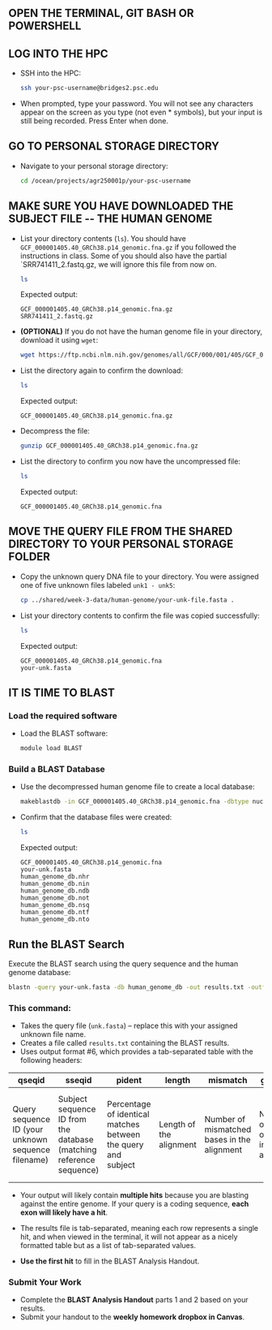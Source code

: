 ## OPEN THE TERMINAL, GIT BASH OR POWERSHELL

## LOG INTO THE HPC
- SSH into the HPC:
  ```bash
  ssh your-psc-username@bridges2.psc.edu
  ```
- When prompted, type your password. You will not see any characters appear on the screen as you type (not even * symbols), but your input is still being recorded. Press Enter when done.

## GO TO PERSONAL STORAGE DIRECTORY
- Navigate to your personal storage directory:
  ```bash
  cd /ocean/projects/agr250001p/your-psc-username
  ```

## MAKE SURE YOU HAVE DOWNLOADED THE SUBJECT FILE -- THE HUMAN GENOME
- List your directory contents (`ls`). You should have `GCF_000001405.40_GRCh38.p14_genomic.fna.gz` if you followed the instructions in class. Some of you should also have the partial `SRR741411_2.fastq.gz, we will ignore this file from now on.
  ```bash
  ls
  ```
  Expected output:
  ```
  GCF_000001405.40_GRCh38.p14_genomic.fna.gz
  SRR741411_2.fastq.gz
  ```
- **(OPTIONAL)** If you do not have the human genome file in your directory, download it using `wget`:
  ```bash
  wget https://ftp.ncbi.nlm.nih.gov/genomes/all/GCF/000/001/405/GCF_000001405.40_GRCh38.p14/GCF_000001405.40_GRCh38.p14_genomic.fna.gz
  ```
- List the directory again to confirm the download:
  ```bash
  ls
  ```
  Expected output:
  ```
  GCF_000001405.40_GRCh38.p14_genomic.fna.gz
  ```
- Decompress the file:
  ```bash
  gunzip GCF_000001405.40_GRCh38.p14_genomic.fna.gz
  ```
- List the directory to confirm you now have the uncompressed file:
  ```bash
  ls
  ```
  Expected output:
  ```
  GCF_000001405.40_GRCh38.p14_genomic.fna
  ```

## MOVE THE QUERY FILE FROM THE SHARED DIRECTORY TO YOUR PERSONAL STORAGE FOLDER
- Copy the unknown query DNA file to your directory. You were assigned one of five unknown files labeled `unk1 - unk5`:
  ```bash
  cp ../shared/week-3-data/human-genome/your-unk-file.fasta .
  ```
- List your directory contents to confirm the file was copied successfully:
  ```bash
  ls
  ```
  Expected output:
  ```
  GCF_000001405.40_GRCh38.p14_genomic.fna
  your-unk.fasta
  ```

## IT IS TIME TO BLAST
### Load the required software
- Load the BLAST software:
  ```bash
  module load BLAST
  ```
### Build a BLAST Database
- Use the decompressed human genome file to create a local database:
  ```bash
  makeblastdb -in GCF_000001405.40_GRCh38.p14_genomic.fna -dbtype nucl -out human_genome_db
  ```
- Confirm that the database files were created:
  ```bash
  ls
  ```
  Expected output:
  ```
  GCF_000001405.40_GRCh38.p14_genomic.fna
  your-unk.fasta
  human_genome_db.nhr
  human_genome_db.nin
  human_genome_db.ndb
  human_genome_db.not
  human_genome_db.nsq
  human_genome_db.ntf
  human_genome_db.nto
  ```

## Run the BLAST Search

Execute the BLAST search using the query sequence and the human genome database:

```bash
blastn -query your-unk.fasta -db human_genome_db -out results.txt -outfmt "6 qseqid sseqid pident length mismatch gapopen qstart qend sstart send evalue bitscore stitle"
```

### This command:
- Takes the query file (`unk.fasta`) – replace this with your assigned unknown file name.
- Creates a file called `results.txt` containing the BLAST results.
- Uses output format #6, which provides a tab-separated table with the following headers:

| **qseqid**  | **sseqid**  | **pident**  | **length**  | **mismatch**  | **gapopen**  | **qstart**  | **qend**  | **sstart**  | **send**  | **evalue**  | **bitscore**  | **stitle**  |
|-------------|------------|-------------|-------------|---------------|--------------|-------------|------------|-------------|------------|------------|------------|---------|
| Query sequence ID (your unknown sequence filename)  | Subject sequence ID from the database (matching reference sequence) | Percentage of identical matches between the query and subject | Length of the alignment | Number of mismatched bases in the alignment | Number of gap openings in the alignment | Start position of the query sequence in the alignment | End position of the query sequence in the alignment | Start position of the subject (reference genome) sequence in the alignment | End position of the subject sequence in the alignment | Expectation value (statistical significance of the match, lower is better) | Score representing the alignment quality (higher is better) | Description of the matching reference sequence |

- Your output will likely contain **multiple hits** because you are blasting against the entire genome. If your query is a coding sequence, **each exon will likely have a hit**.
- The results file is tab-separated, meaning each row represents a single hit, and when viewed in the terminal, it will not appear as a nicely formatted table but as a list of tab-separated values.

- **Use the first hit** to fill in the BLAST Analysis Handout.

### **Submit Your Work**
- Complete the **BLAST Analysis Handout** parts 1 and 2 based on your results.
- Submit your handout to the **weekly homework dropbox in Canvas**.

